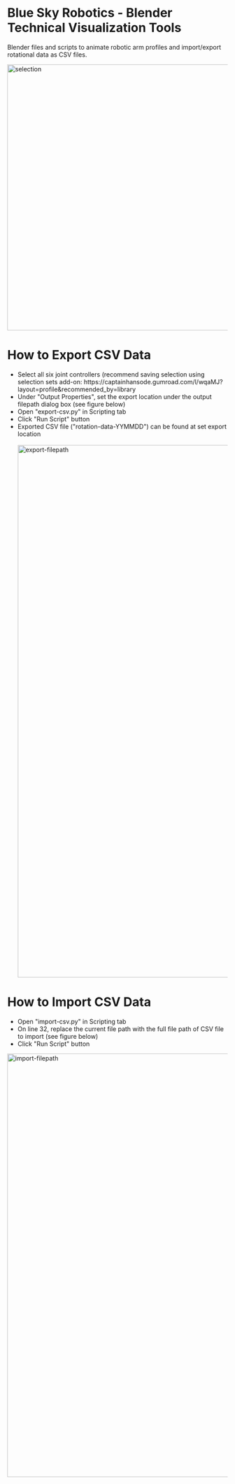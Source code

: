 # Blue Sky Robotics - Blender Technical Visualization Tools
Blender files and scripts to animate robotic arm profiles and import/export rotational data as CSV files.

<img width="608" alt="selection" src="https://github.com/user-attachments/assets/1c51a8fc-f7f0-4e94-a637-55394db7a754" />

<h1>How to Export CSV Data</h1>
<ul>
  <li>Select all six joint controllers (recommend saving selection using selection sets add-on: https://captainhansode.gumroad.com/l/wqaMJ?layout=profile&recommended_by=library</li>
  <li>Under "Output Properties", set the export location under the output filepath dialog box (see figure below)</li>
  <li>Open "export-csv.py" in Scripting tab</li>
  <li>Click "Run Script" button</li>
  <li>Exported CSV file ("rotation-data-YYMMDD") can be found at set export location</li>
  <br>
  <img width="1217" alt="export-filepath" src="https://github.com/user-attachments/assets/c0746a98-f8eb-46da-83b0-be7b900df142" />
</ul>

<h1>How to Import CSV Data</h1>
<ul>
  <li>Open "import-csv.py" in Scripting tab</li>
  <li>On line 32, replace the current file path with the full file path of CSV file to import (see figure below)</li>
  <li>Click "Run Script" button</li>
</ul>
<img width="968" alt="import-filepath" src="https://github.com/user-attachments/assets/dab5ab61-4cea-42de-988a-86643b987bb3" />
